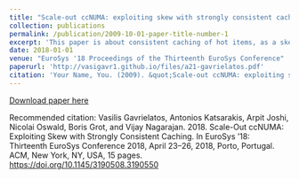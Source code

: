 ```yaml
---
title: "Scale-out ccNUMA: exploiting skew with strongly consistent caching"
collection: publications
permalink: /publication/2009-10-01-paper-title-number-1
excerpt: 'This paper is about consistent caching of hot items, as a skew mitigation technique'
date: 2018-01-01
venue: "EuroSys '18 Proceedings of the Thirteenth EuroSys Conference"
paperurl: 'http://vasigavr1.github.io/files/a21-gavrielatos.pdf'
citation: 'Your Name, You. (2009). &quot;Scale-out ccNUMA: exploiting skew with strongly consistent caching Number 1.&quot; <i>Journal 1</i>. 1(1).'
---
```



[Download paper here](http://vasigavr1.github.io/files/a21-gavrielatos.pdf)

Recommended citation: Vasilis Gavrielatos, Antonios Katsarakis, Arpit Joshi, Nicolai Oswald, Boris
                      Grot, and Vijay Nagarajan. 2018. Scale-Out ccNUMA: Exploiting Skew with
                      Strongly Consistent Caching. In EuroSys ’18: Thirteenth EuroSys Conference
                      2018, April 23–26, 2018, Porto, Portugal. ACM, New York, NY, USA, 15 pages.
                      https://doi.org/10.1145/3190508.3190550
                      
